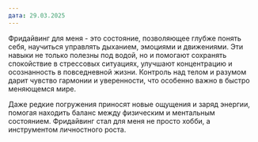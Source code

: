 ```yaml
---
дата: 29.03.2025
---
```

Фридайвинг для меня - это состояние, позволяющее глубже понять себя, научиться управлять дыханием, эмоциями и движениями. Эти навыки не только полезны под водой, но и помогают сохранять спокойствие в стрессовых ситуациях, улучшают концентрацию и осознанность в повседневной жизни. Контроль над телом и разумом дарит чувство гармонии и уверенности, что особенно важно в быстро меняющемся мире.

Даже редкие погружения приносят новые ощущения и заряд энергии, помогая находить баланс между физическим и ментальным состоянием. Фридайвинг стал для меня не просто хобби, а инструментом личностного роста.